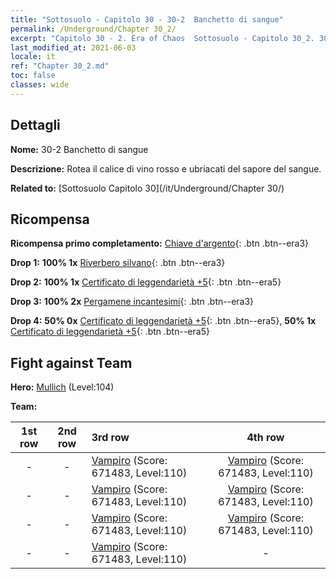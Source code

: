 ```yaml
---
title: "Sottosuolo - Capitolo 30 - 30-2  Banchetto di sangue"
permalink: /Underground/Chapter 30_2/
excerpt: "Capitolo 30 - 2. Era of Chaos  Sottosuolo - Capitolo 30_2. 30-2  Banchetto di sangue"
last_modified_at: 2021-06-03
locale: it
ref: "Chapter 30_2.md"
toc: false
classes: wide
---
```


## Dettagli

 **Nome:** 30-2  Banchetto di sangue

 **Descrizione:**       Rotea il calice di vino rosso e ubriacati del sapore del sangue.

 **Related to:** [Sottosuolo Capitolo 30](/it/Underground/Chapter 30/)

## Ricompensa

 **Ricompensa primo completamento:** [Chiave d'argento](/ItemsIT/con_693/){: .btn .btn--era3}

 **Drop 1:** **100% 1x** [Riverbero silvano](/ItemsIT/her_465/){: .btn .btn--era3}

 **Drop 2:** **100% 1x** [Certificato di leggendarietà +5](/ItemsIT/mat_102/){: .btn .btn--era5}

 **Drop 3:** **100% 2x** [Pergamene incantesimi](/ItemsIT/con_694/){: .btn .btn--era3}

 **Drop 4:** **50% 0x** [Certificato di leggendarietà +5](/ItemsIT/mat_102/){: .btn .btn--era5}, **50% 1x** [Certificato di leggendarietà +5](/ItemsIT/mat_102/){: .btn .btn--era5}


## Fight against Team
 **Hero:** [Mullich](/it/heroes/Mullich/) (Level:104)

 **Team:**


  | 1st row | 2nd row | 3rd row | 4th row |
  |:----:|:----:|:----|:----:|
  | - | - | [Vampiro](/it/units/Vampire/) (Score: 671483, Level:110)  | [Vampiro](/it/units/Vampire/) (Score: 671483, Level:110)  |
  | - | - | [Vampiro](/it/units/Vampire/) (Score: 671483, Level:110)  | [Vampiro](/it/units/Vampire/) (Score: 671483, Level:110)  |
  | - | - | [Vampiro](/it/units/Vampire/) (Score: 671483, Level:110)  | [Vampiro](/it/units/Vampire/) (Score: 671483, Level:110)  |
  | - | - | [Vampiro](/it/units/Vampire/) (Score: 671483, Level:110)  | - |


